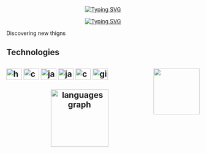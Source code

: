 <p align="center">
  <a href="https://github.com/wChrstphr"><img src="https://readme-typing-svg.demolab.com?font=Fira+Code&weight=450&size=30&duration=1&pause=1000&color=2D52FF&width=435&lines=Christopher+Paraizo" alt="Typing SVG" /></a>
</p>

<p align="center">
  <!-- Typing SVG by DenverCoder1 - https://github.com/DenverCoder1/readme-typing-svg -->
  <a href="https://git.io/typing-svg"><img src="https://readme-typing-svg.demolab.com?font=Fira+Code&pause=1000&color=2D52FF&width=435&lines=Software+Engireening+Student;Learning+as+a+way+of+life" alt="Typing SVG" /></a>
</p>

<p>

Discovering new thigns
  
</p>

<h2>Technologies<h2/>
<div style="display: inline_block"> 
  <img src="https://cdn.jsdelivr.net/gh/devicons/devicon/icons/html5/html5-original.svg" align="center" width = "40" height="30" alt="html5 logo"  />
  <img src="https://cdn.jsdelivr.net/gh/devicons/devicon/icons/css3/css3-original.svg" align="center" width = "40"  height="30" alt="css3 logo"  />
  <img src="https://cdn.jsdelivr.net/gh/devicons/devicon/icons/javascript/javascript-original.svg" align="center" width = "40"  height="30" alt="javascript logo"  />
  <img src="https://cdn.jsdelivr.net/gh/devicons/devicon/icons/java/java-original.svg" align="center" width = "40"  height="30" alt="java logo"  />
  <img src="https://cdn.jsdelivr.net/gh/devicons/devicon/icons/c/c-original.svg" align="center" width = "40"  height="30" alt="c logo"  />
  <img src="https://cdn.jsdelivr.net/gh/devicons/devicon/icons/git/git-original.svg" align="center" width = "40"  height="30" alt="git logo"  />
  <img src="https://media.giphy.com/media/VgCDAzcKvsR6OM0uWg/giphy.gif" align="right" width="120">
</div>

<br/>
<div align="center">
  <img src="https://github-readme-stats.vercel.app/api/top-langs?username=wChrstphr&locale=en&hide_title=false&layout=compact&card_width=320&langs_count=5&theme=tokyonight&hide_border=true" height="150" alt="languages graph"/>
</div>
